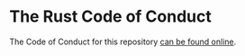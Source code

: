 # The Rust Code of Conduct

The Code of Conduct for this repository [can be found online](https://www.rust-lang.org/conduct.html).
